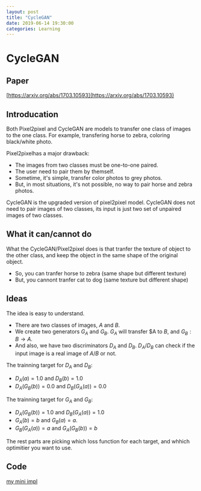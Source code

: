 ```yaml
---
layout: post
title: "CycleGAN"
date: 2019-06-14 19:30:00
categories: Learning
---
```



# CycleGAN

## Paper

[https://arxiv.org/abs/1703.10593](https://arxiv.org/abs/1703.10593)

## Introducation

Both Pixel2pixel and CycleGAN are models to transfer one class of images to the one class. For example, transfering horse to zebra, coloring black/white photo.

Pixel2pixelhas a major drawback:
  * The images from two classes must be one-to-one paired.
  * The user need to pair them by themself. 
  * Sometime, it's simple, transfer color photos to grey photos. 
  * But, in most situations, it's not possible, no way to pair horse and zebra photos.

CycleGAN is the upgraded version of pixel2pixel model. CycleGAN does not need to pair images of two classes, its input is just two set of unpaired images of two classes.

## What it can/cannot do 

What the CycleGAN/Pixel2pixel does is that tranfer the texture of object to the other class, and keep the object in the same shape of the original object.
  * So, you can tranfer horse to zebra (same shape but different texture)
  * But, you cannont tranfer cat to dog (same texture but different shape)

## Ideas
The idea is easy to understand. 
  * There are two classes of images, $A$ and $B$. 
  * We create two generators $G_A$ and $G_B$. $G_A$ will transfer $A to $B$, and $G_B: B \rightarrow A$. 
  * And also, we have two discriminators $D_A$ and $D_B$. $D_A/D_B$ can check if the input image is a real image of $A/B$ or not.

The trainning target for $D_A$ and $D_B$:
  * $D_A(a) = 1.0$ and $D_B(b) = 1.0$
  * $D_A(G_B(b)) = 0.0$ and $D_B(G_A(a)) = 0.0$

The trainning target for $G_A$ and $G_B$:
  * $D_A(G_B(b)) = 1.0$ and $D_B(G_A(a)) = 1.0$
  * $G_A(b) = b$ and $G_B(a) = a$.
  * $G_B(G_A(a)) = a$ and $G_A(G_B(b)) = b$

The rest parts are picking which loss function for each target, and whhich optimitier you want to use.

## Code

[my mini impl](https://github.com/FiveEyes/CycleGAN)
